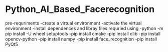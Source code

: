 # Python_AI_Based_Facerecognition

pre-requriments
-create a virtual environment
-activate the virtual environment
-install dependences and libray files requried using 
  -python -m pip install -U wheel setuptools
  -pip install cmake
  -pip install dlib
  -pip install opencv-python
  -pip install numpy
  -pip install face_recognition
  -pip install PyQt5
